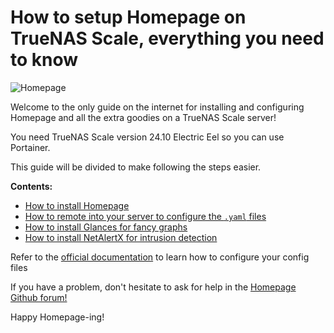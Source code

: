 # How to setup Homepage on TrueNAS Scale, everything you need to know

![Homepage](https://github.com/user-attachments/assets/8ed47424-6953-4a30-ac5d-99b495e8ac88)

Welcome to the only guide on the internet for installing and configuring Homepage and all the extra goodies on a TrueNAS Scale server!

You need TrueNAS Scale version 24.10 Electric Eel so you can use Portainer.

This guide will be divided to make following the steps easier.

**Contents:**
+ [How to install Homepage](https://github.com/owennewo-photo/setup-Homepage-on-TrueNAS/blob/main/Homepage-install.md)
+ [How to remote into your server to configure the `.yaml` files](https://github.com/owennewo-photo/setup-Homepage-on-TrueNAS/blob/main/SSH-guide.md)
+ [How to install Glances for fancy graphs](https://github.com/owennewo-photo/setup-Homepage-on-TrueNAS/blob/main/Glances-install.md)
+ [How to install NetAlertX for intrusion detection](https://github.com/owennewo-photo/setup-Homepage-on-TrueNAS/blob/main/NetAlertX-install.md)

Refer to the [official documentation](https://gethomepage.dev/configs/) to learn how to configure your config files

If you have a problem, don't hesitate to ask for help in the [Homepage Github forum!](https://github.com/gethomepage/homepage/discussions)

Happy Homepage-ing!
